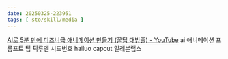 ```yaml
---
date: 20250325-223951
tags: [ sto/skill/media ]
---
```


[AI로 5분 만에 디즈니급 애니메이션 만들기 (꿀팁 대방출) - YouTube](https://www.youtube.com/watch?v=oOCkVgPnjRE) ai 애니메이션 프롬프트 팁 픽루멘  시드번호 hailuo capcut 일레븐랩스